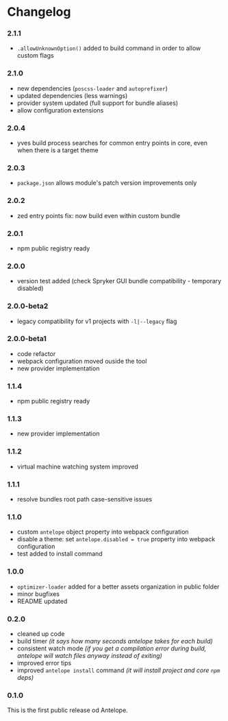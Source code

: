 # Changelog

### 2.1.1
- `.allowUnknownOption()` added to build command in order to allow custom flags

### 2.1.0
- new dependencies (`poscss-loader` and `autoprefixer`)
- updated dependencies (less warnings)
- provider system updated (full support for bundle aliases)
- allow configuration extensions

### 2.0.4
- yves build process searches for common entry points in core, even when there is a target theme

### 2.0.3
- `package.json` allows module's patch version improvements only

### 2.0.2
- zed entry points fix: now build even within custom bundle

### 2.0.1
- npm public registry ready

### 2.0.0
- version test added (check Spryker GUI bundle compatibility - temporary disabled)

### 2.0.0-beta2
- legacy compatibility for v1 projects with `-l|--legacy` flag

### 2.0.0-beta1
- code refactor
- webpack configuration moved ouside the tool
- new provider implementation

### 1.1.4
- npm public registry ready

### 1.1.3
- new provider implementation

### 1.1.2
- virtual machine watching system improved

### 1.1.1
- resolve bundles root path case-sensitive issues

### 1.1.0
- custom `antelope` object property into webpack configuration 
- disable a theme: set `antelope.disabled = true` property into webpack configuration 
- test added to install command 

### 1.0.0
- `optimizer-loader` added for a better assets organization in public folder
- minor bugfixes
- README updated 

### 0.2.0
- cleaned up code
- build timer *(it says how many seconds antelope takes for each build)*
- consistent watch mode *(if you get a compilation error during build, antelope will watch files anyway instead of exiting)*
- improved error tips 
- improved `antelope install` command *(it will install project and core `npm` deps)*

### 0.1.0
This is the first public release od Antelope.
